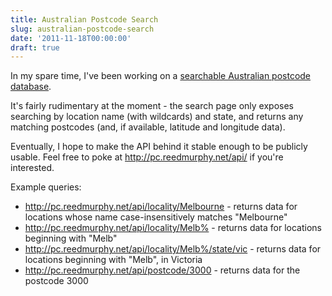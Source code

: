 ```yaml
---
title: Australian Postcode Search
slug: australian-postcode-search
date: '2011-11-18T00:00:00'
draft: true
---
```


In my spare time, I've been working on a <a href=http://pc.reedmurphy.net/>searchable Australian postcode database</a>.

It's fairly rudimentary at the moment - the search page only exposes searching by location name (with wildcards) and state, and returns any matching postcodes (and, if available, latitude and longitude data).

<!--more-->

Eventually, I hope to make the API behind it stable enough to be publicly usable. Feel free to poke at <a href=http://pc.reedmurphy.net/api/>http://pc.reedmurphy.net/api/</a> if you're interested.

<p>Example queries:
<ul>
<li><a href="http://pc.reedmurphy.net/api/locality/Melbourne">http://pc.reedmurphy.net/api/locality/Melbourne</a> - returns data for locations whose name case-insensitively matches "Melbourne"
<lI><a href="http://pc.reedmurphy.net/api/locality/Melb%25">http://pc.reedmurphy.net/api/locality/Melb%</a> - returns data for locations beginning with "Melb"
<lI><a href="http://pc.reedmurphy.net/api/locality/Melb%25/state/vic">http://pc.reedmurphy.net/api/locality/Melb%/state/vic</a> - returns data for locations beginning with "Melb", in Victoria
<li><a href="http://pc.reedmurphy.net/api/postcode/3000">http://pc.reedmurphy.net/api/postcode/3000</a> - returns data for the postcode 3000
</ul>